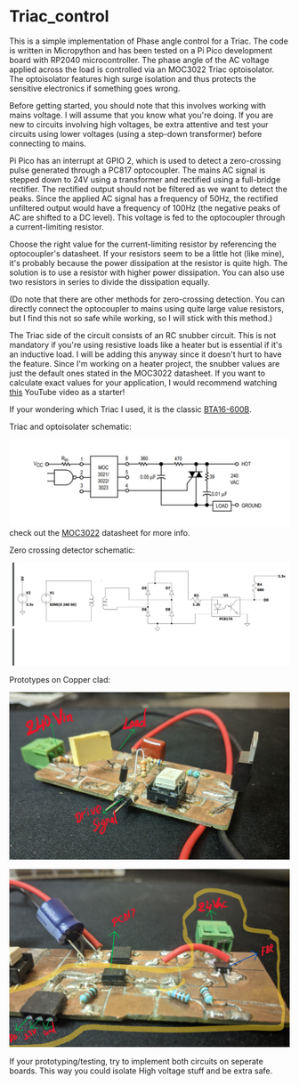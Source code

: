 # Triac_control
This is a simple implementation of Phase angle control for a Triac. The code is written in Micropython and has been tested on a Pi Pico development board with RP2040 microcontroller.
The phase angle of the AC voltage applied across the load is controlled via an MOC3022 Triac optoisolator. The optoisolator features high surge isolation and thus protects the sensitive electronics if something goes wrong.

Before getting started, you should note that this involves working with mains voltage. I will assume that you know what you're doing. If you are new to circuits involving high voltages, be extra attentive and test your circuits using lower voltages (using a step-down transformer) before connecting to mains.

Pi Pico has an interrupt at GPIO 2, which is used to detect a zero-crossing pulse generated through a PC817 optocoupler. The mains AC signal is stepped down to 24V using a transformer and rectified using a full-bridge rectifier. The rectified output should not be filtered as we want to detect the peaks. Since the applied AC signal has a frequency of 50Hz, the rectified unfiltered output would have a frequency of 100Hz (the negative peaks of AC are shifted to a DC level). This voltage is fed to the optocoupler through a current-limiting resistor.

Choose the right value for the current-limiting resistor by referencing the optocoupler's datasheet. If your resistors seem to be a little hot (like mine), it's probably because the power dissipation at the resistor is quite high. The solution is to use a resistor with higher power dissipation. You can also use two resistors in series to divide the dissipation equally.

(Do note that there are other methods for zero-crossing detection. You can directly connect the optocoupler to mains using quite large value resistors, but I find this not so safe while working, so I will stick with this method.)

The Triac side of the circuit consists of an RC snubber circuit. This is not mandatory if you're using resistive loads like a heater but is essential if it's an inductive load. I will be adding this anyway since it doesn't hurt to have the feature. Since I'm working on a heater project, the snubber values are just the default ones stated in the MOC3022 datasheet. If you want to calculate exact values for your application, I would recommend watching [this](https://www.youtube.com/watch?v=wgNMepGIrTk&t=13s) YouTube video as a starter!

If your wondering which Triac I used, it is the classic [BTA16-600B](https://www.st.com/resource/en/datasheet/t1610.pdf).

Triac and optoisolater schematic:

![MOC3022_Farnell](https://github.com/KimagureCookie/Triac_control/blob/main/pic/Moc3022_application_schematic.png)
check out the [MOC3022](https://www.farnell.com/datasheets/97984.pdf) datasheet for more info.

Zero crossing detector schematic:

![Zero_Cross](https://github.com/KimagureCookie/Triac_control/blob/main/pic/Screenshot%202023-04-29%20214245.png)


Prototypes on Copper clad:

![Phase angle control](https://github.com/KimagureCookie/Triac_control/blob/main/pic/Phase_angle_controller.jpg)

![Zero crossing](https://github.com/KimagureCookie/Triac_control/blob/main/pic/Zero_crossing_detector.jpg)

If your prototyping/testing, try to implement both circuits on seperate boards.
This way you could isolate High voltage stuff and be extra safe. 

	
